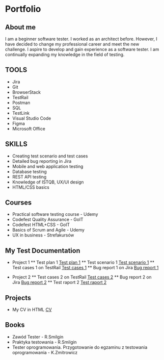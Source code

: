 # Portfolio

## About me

I am a beginner software tester. I worked as an architect before. However, I have decided to change my professional career and meet the new challenge. I aspire to develop and gain experience as a software tester. I am continually expanding my knowledge in the field of testing.

## TOOLS

* Jira
* Git
* BrowserStack
* TestRail            
* Postman
* SQL
* TestLink
* Visual Studio Code
* Figma
* Microsoft Office

## SKILLS

* Creating test scenario and test cases
* Detailed bug reporting in Jira
* Mobile and web application testing
* Database testing
* REST API testing
* Knowledge of ISTQB, UX/UI design
* HTML/CSS basics

## Courses 

* Practical software testing course - Udemy
* Codefest Quality Assurance - GoIT
* Codefest HTML+CSS - GoIT
* Basics of Scrum and Agile - Udemy
* UX in  business - Strefakursów

## My Test Documentation

* Project 1
** Test plan 1 [Test plan 1](https://drive.google.com/file/d/1YaDYU7jEzE_3EeMsD6k09LwiZc3JAB-z/view?usp=sharing)
** Test scenario 1 [Test scenario 1](https://drive.google.com/file/d/1QEPilAkvnxWWg5CtiD_4obq_waHy3JmQ/view?usp=sharing)
** Test cases 1 on TestRail [Test cases 1](https://drive.google.com/file/d/13IKNqZGbhMb-hYH69H1r9wg7R2XJS3uc/view?usp=sharing)
** Bug report 1 on Jira [Bug report 1](https://drive.google.com/file/d/1RDX3Fp_nG7UBeFmoLOMFKau4-T25T2z_/view?usp=sharing)

* Project 2
** Test cases 2 on TestRail [Test cases 2](https://drive.google.com/xxx)
** Bug report 2 on Jira [Bug report 2](https://drive.google.com/xxx)
** Test raport 2 [Test raport 2](https://drive.google.com/file/d/)
  
## Projects

* My CV in HTML [CV](https://martawojcik.netlify.app)

## Books

* Zawód Tester - R.Smilgin
* Praktyka testowania - R.Smilgin
* Tester oprogramowania. Przygotowanie do egzaminu z testowania oprogramowania - K.Zmitrowicz
